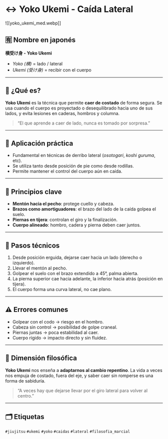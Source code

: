 
# ↔️ Yoko Ukemi - Caída Lateral

![[yoko_ukemi_med.webp]]

## 🈶 Nombre en japonés

**横受け身 - Yoko Ukemi**  
- *Yoko (横)* = lado / lateral  
- *Ukemi (受け身)* = recibir con el cuerpo

---

## 🎌 ¿Qué es?

**Yoko Ukemi** es la técnica que permite **caer de costado** de forma segura. Se usa cuando el cuerpo es proyectado o desequilibrado hacia uno de sus lados, y evita lesiones en caderas, hombros y columna.

> “El que aprende a caer de lado, nunca es tomado por sorpresa.”

---

## 🥋 Aplicación práctica

- Fundamental en técnicas de derribo lateral (*osotogari*, *koshi guruma*, etc).
- Se utiliza tanto desde posición de pie como desde rodillas.
- Permite mantener el control del cuerpo aún en caída.

---

## 🧠 Principios clave

- **Mentón hacia el pecho**: protege cuello y cabeza.
- **Brazos como amortiguadores**: el brazo del lado de la caída golpea el suelo.
- **Piernas en tijera**: controlan el giro y la finalización.
- **Cuerpo alineado**: hombro, cadera y pierna deben caer juntos.

---

## 🔄 Pasos técnicos

1. Desde posición erguida, dejarse caer hacia un lado (derecho o izquierdo).
2. Llevar el mentón al pecho.
3. Golpear el suelo con el brazo extendido a 45°, palma abierta.
4. La pierna superior cae hacia adelante, la inferior hacia atrás (posición en tijera).
5. El cuerpo forma una curva lateral, no cae plano.

---

## ⚠️ Errores comunes

- Golpear con el codo → riesgo en el hombro.
- Cabeza sin control → posibilidad de golpe craneal.
- Piernas juntas → poca estabilidad al caer.
- Cuerpo rígido → impacto directo y sin fluidez.

---

## 🧘 Dimensión filosófica

**Yoko Ukemi** nos enseña a **adaptarnos al cambio repentino**. La vida a veces nos empuja de costado, fuera del eje, y saber caer sin romperse es una forma de sabiduría.

> “A veces hay que dejarse llevar por el giro lateral para volver al centro.”

---

## 🗂️ Etiquetas

`#jiujitsu` `#ukemi` `#yoko` `#caidas` `#lateral` `#filosofia_marcial`
